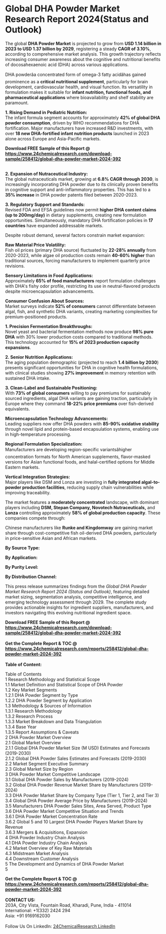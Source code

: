 <h1>Global DHA Powder Market Research Report 2024(Status and Outlook)</h1><p>The global <strong>DHA Powder Market</strong> is projected to grow from <strong>USD 1.14 billion in 2023 to USD 1.37 billion by 2029</strong>, registering a steady <strong>CAGR of 3.10%</strong>, according to comprehensive market analysis. This growth trajectory reflects increasing consumer awareness about the cognitive and nutritional benefits of docosahexaenoic acid (DHA) across various applications.</p><p>DHA powderâa concentrated form of omega-3 fatty acidâhas gained prominence as a <strong>critical nutritional supplement</strong>, particularly for brain development, cardiovascular health, and visual function. Its versatility in formulation makes it suitable for <strong>infant nutrition, functional foods, and pharmaceutical applications</strong> where bioavailability and shelf stability are paramount.</p><p><strong>1. Rising Demand in Pediatric Nutrition:</strong><br>
The infant formula segment accounts for approximately <strong>42% of global DHA powder consumption</strong>, driven by WHO recommendations for DHA fortification. Major manufacturers have increased R&amp;D investments, with over <strong>18 new DHA-fortified infant nutrition products</strong> launched in 2023 alone across Europe and Asia-Pacific markets.</p><div><b>Download FREE Sample of this Report @ 
            <a href="https://www.24chemicalresearch.com/download-sample/258412/global-dha-powder-market-2024-392">
            https://www.24chemicalresearch.com/download-sample/258412/global-dha-powder-market-2024-392</a></b></div><br><p><strong>2. Expansion of Nutraceutical Industry:</strong><br>
The global nutraceuticals market, growing at <strong>6.8% CAGR through 2030</strong>, is increasingly incorporating DHA powder due to its clinically proven benefits in cognitive support and anti-inflammatory properties. This has led to a <strong>35% increase</strong> in DHA powder patents filed between 2020-2023.</p><p><strong>3. Regulatory Support and Standards:</strong><br>
Revised FDA and EFSA guidelines now permit <strong>higher DHA content claims (up to 200mg/day)</strong> in dietary supplements, creating new formulation opportunities. Simultaneously, mandatory DHA fortification policies in <strong>17 countries</strong> have expanded addressable markets.</p><p>Despite robust demand, several factors constrain market expansion:</p><p><strong>Raw Material Price Volatility:</strong><br>
	Fish oil prices (primary DHA source) fluctuated by <strong>22-28% annually</strong> from 2020-2023, while algae oil production costs remain <strong>40-60% higher</strong> than traditional sources, forcing manufacturers to implement quarterly price revisions.</p><p><strong>Sensory Limitations in Food Applications:</strong><br>
	Approximately <strong>65% of food manufacturers</strong> report formulation challenges with DHA's fishy odor profile, restricting its use in neutral-flavored products despite microencapsulation advancements.</p><p><strong>Consumer Confusion About Sources:</strong><br>
	Market surveys indicate <strong>52% of consumers</strong> cannot differentiate between algal, fish, and synthetic DHA variants, creating marketing complexities for premium-positioned products.</p><p><strong>1. Precision Fermentation Breakthroughs:</strong><br>
Novel yeast and bacterial fermentation methods now produce <strong>98% pure DHA</strong> with 30% lower production costs compared to traditional methods. This technology accounted for <strong>15% of 2023 production capacity expansions</strong>.</p><p><strong>2. Senior Nutrition Applications:</strong><br>
The aging population demographic (projected to reach <strong>1.4 billion by 2030</strong>) presents significant opportunities for DHA in cognitive health formulations, with clinical studies showing <strong>27% improvement</strong> in memory retention with sustained DHA intake.</p><p><strong>3. Clean-Label and Sustainable Positioning:</strong><br>
With <strong>73% of global consumers</strong> willing to pay premiums for sustainably sourced ingredients, algal DHA variants are gaining traction, particularly in Europe where they command <strong>18-22% price premiums</strong> over fish-derived equivalents.</p><p><strong>Microencapsulation Technology Advancements:</strong><br>
	Leading suppliers now offer DHA powders with <strong>85-90% oxidative stability</strong> through novel lipid and protein-based encapsulation systems, enabling use in high-temperature processing.</p><p><strong>Regional Formulation Specialization:</strong><br>
	Manufacturers are developing region-specific variantsâhigher concentration formats for North American supplements, flavor-masked versions for Asian functional foods, and halal-certified options for Middle Eastern markets.</p><p><strong>Vertical Integration Strategies:</strong><br>
	Major players like DSM and Lonza are investing in <strong>fully integrated algal-to-powder production facilities</strong>, reducing supply chain vulnerabilities while improving traceability.</p><p>The market features a <strong>moderately concentrated</strong> landscape, with dominant players including <strong>DSM, Stepan Company, Novotech Nutraceuticals,</strong> and <strong>Lonza</strong> controlling approximately <strong>58% of global production capacity</strong>. These companies compete through:</p><p>Chinese manufacturers like <strong>Runke and Kingdomway</strong> are gaining market share through cost-competitive fish oil-derived DHA powders, particularly in price-sensitive Asian and African markets.</p><p><strong>By Source Type:</strong></p><p><strong>By Application:</strong></p><p><strong>By Purity Level:</strong></p><p><strong>By Distribution Channel:</strong></p><p>This press release summarizes findings from the <em>Global DHA Powder Market Research Report 2024 (Status and Outlook)</em>, featuring detailed market sizing, segmentation analysis, competitive intelligence, and emerging technology assessment through 2029. The complete study provides actionable insights for ingredient suppliers, manufacturers, and investors navigating this evolving nutritional ingredient space.</p><div><b>Download FREE Sample of this Report @ 
            <a href="https://www.24chemicalresearch.com/download-sample/258412/global-dha-powder-market-2024-392">
            https://www.24chemicalresearch.com/download-sample/258412/global-dha-powder-market-2024-392</a></b></div><br><div><b>Get the Complete Report & TOC @ 
            <a href="https://www.24chemicalresearch.com/reports/258412/global-dha-powder-market-2024-392">
            https://www.24chemicalresearch.com/reports/258412/global-dha-powder-market-2024-392</a></b></div><br>
            <b>Table of Content:</b><p>Table of Contents<br />
1 Research Methodology and Statistical Scope<br />
1.1 Market Definition and Statistical Scope of DHA Powder<br />
1.2 Key Market Segments<br />
1.2.1 DHA Powder Segment by Type<br />
1.2.2 DHA Powder Segment by Application<br />
1.3 Methodology & Sources of Information<br />
1.3.1 Research Methodology<br />
1.3.2 Research Process<br />
1.3.3 Market Breakdown and Data Triangulation<br />
1.3.4 Base Year<br />
1.3.5 Report Assumptions & Caveats<br />
2 DHA Powder Market Overview<br />
2.1 Global Market Overview<br />
2.1.1 Global DHA Powder Market Size (M USD) Estimates and Forecasts (2019-2030)<br />
2.1.2 Global DHA Powder Sales Estimates and Forecasts (2019-2030)<br />
2.2 Market Segment Executive Summary<br />
2.3 Global Market Size by Region<br />
3 DHA Powder Market Competitive Landscape<br />
3.1 Global DHA Powder Sales by Manufacturers (2019-2024)<br />
3.2 Global DHA Powder Revenue Market Share by Manufacturers (2019-2024)<br />
3.3 DHA Powder Market Share by Company Type (Tier 1, Tier 2, and Tier 3)<br />
3.4 Global DHA Powder Average Price by Manufacturers (2019-2024)<br />
3.5 Manufacturers DHA Powder Sales Sites, Area Served, Product Type<br />
3.6 DHA Powder Market Competitive Situation and Trends<br />
3.6.1 DHA Powder Market Concentration Rate<br />
3.6.2 Global 5 and 10 Largest DHA Powder Players Market Share by Revenue<br />
3.6.3 Mergers & Acquisitions, Expansion<br />
4 DHA Powder Industry Chain Analysis<br />
4.1 DHA Powder Industry Chain Analysis<br />
4.2 Market Overview of Key Raw Materials<br />
4.3 Midstream Market Analysis<br />
4.4 Downstream Customer Analysis<br />
5 The Development and Dynamics of DHA Powder Market <br />
5</p><div><b>Get the Complete Report & TOC @ 
            <a href="https://www.24chemicalresearch.com/reports/258412/global-dha-powder-market-2024-392">
            https://www.24chemicalresearch.com/reports/258412/global-dha-powder-market-2024-392</a></b></div><br><b>CONTACT US:</b><br>
            203A, City Vista, Fountain Road, Kharadi, Pune, India - 411014<br>
            International: +1(332) 2424 294<br>
            Asia: +91 9169162030 <br><br>
            Follow Us On LinkedIn: <a href="https://www.linkedin.com/company/24chemicalresearch/">24ChemicalResearch LinkedIn</a>